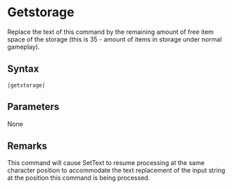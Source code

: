 # Getstorage

Replace the text of this command by the remaining amount of free item space of the storage (this is 35 - amount of items in storage under normal gameplay).

## Syntax

````
|getstorage|
````

## Parameters

None

## Remarks

This command will cause SetText to resume processing at the same character position to accommodate the text replacement of the input string at the position this command is being processed.
